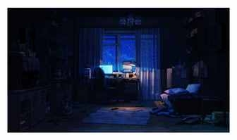 [![1000x420](https://github.com/jonleopard/jonleopard/blob/master/room2.gif "Jon Leopard")](https://github.com/jonleopard)
